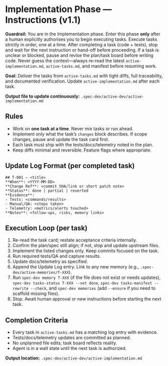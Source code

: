 # Implementation Phase — Instructions (v1.1)

**Guardrail:** You are in the Implementation phase. Enter this phase **only**
after a human explicitly authorises you to begin executing tasks. Execute tasks
strictly in order, one at a time. After completing a task (code + tests), stop
and wait for the next instruction or hand-off before proceeding. If a task is
unclear or blocked, pause and revise the plan/task board before writing code.
Never guess the context—always re-read the latest `active-implementation.md`,
`active-tasks.md`, and manifest before resuming work.

**Goal:** Deliver the tasks from `active-tasks.md` with tight diffs, full
traceability, and documented verification. Update `active-implementation.md`
after each task.

**Output file to update continuously:** `.spec-dev/active-dev/active-implementation.md`

## Rules

- Work on **one task at a time**. Never mix tasks or run ahead.
- Implement only what the task’s `changes` block describes. If scope changes,
  pause and update the task card first.
- Each task must ship with the tests/docs/telemetry noted in the plan.
- Keep diffs minimal and reversible. Feature flags where appropriate.

## Update Log Format (per completed task)

```
## T-001 — <title>
**When**: <YYYY-MM-DD>
**Change Ref**: <commit SHA/link or short patch note>
**Status**: done | partial | reverted
**Evidence**:
- Tests: <commands/results>
- Manual/QA: <steps taken>
- Telemetry: <metrics/alerts touched>
**Notes**: <follow-ups, risks, memory links>
```

## Execution Loop (per task)

1. Re-read the task card; restate acceptance criteria internally.
2. Confirm the plan/spec still align; if not, stop and update upstream files.
3. Implement the listed changes only. Keep commits focused on the task.
4. Run required tests/QA and capture results.
5. Update docs/telemetry as specified.
6. Append the Update Log entry. Link to any new memory (e.g., `.spec-dev/active-memories/T-XXX`).
7. Run `spec-dev memory T-XXX` (if the file does not exist or needs updates),
   `spec-dev tasks-status T-XXX --set done`, `spec-dev tasks-manifest --rewrite --check`,
   and `spec-dev memories` (add `--ensure` if you need to scaffold missing files).
8. Stop. Await human approval or new instructions before starting the next task.

## Completion Criteria

- Every task in `active-tasks.md` has a matching log entry with evidence.
- Tests/docs/telemetry updates are committed as planned.
- No unplanned file edits; task board reflects reality.
- Agent is in a wait state until the next task is authorized.

**Output location:** `.spec-dev/active-dev/active-implementation.md`
